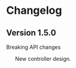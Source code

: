 # Changelog



## Version 1.5.0

<div class="admonition warning">
<p class="admonition-title">Breaking API changes</p>
<div>
    <ul>New controller design.</ul>
</div>
</div>